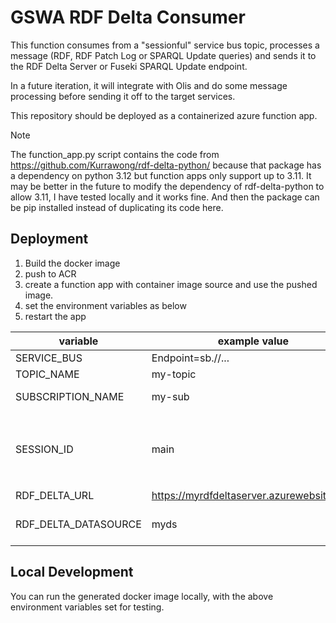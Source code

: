 # GSWA RDF Delta Consumer

This function consumes from a "sessionful" service bus topic, processes a message
(RDF, RDF Patch Log or SPARQL Update queries) and sends it to the RDF Delta Server or Fuseki SPARQL Update endpoint.

In a future iteration, it will integrate with Olis and do some message processing before sending it off to the target services.

This repository should be deployed as a containerized azure function app.

> [!NOTE]
> The function_app.py script contains the code from https://github.com/Kurrawong/rdf-delta-python/
> because that package has a dependency on python 3.12 but function apps only support up
> to 3.11. It may be better in the future to modify the dependency of rdf-delta-python
> to allow 3.11, I have tested locally and it works fine. And then the package can be
> pip installed instead of duplicating its code here.

## Deployment

1. Build the docker image
2. push to ACR
3. create a function app with container image source and use the pushed image.
4. set the environment variables as below
5. restart the app

| variable             | example value                              | description                                                                                                                   |
| -------------------- | ------------------------------------------ | ----------------------------------------------------------------------------------------------------------------------------- |
| SERVICE_BUS          | Endpoint=sb.//...                          | service bus connection string                                                                                                 |
| TOPIC_NAME           | my-topic                                   | name of service bus topic                                                                                                     |
| SUBSCRIPTION_NAME    | my-sub                                     | name of service bus subscription                                                                                              |
| SESSION_ID           | main                                       | service bus session identifier. needs to be the same value as set <br> in the `SHUI_SERVICE_BUS__SESSION_ID` variable in #137 |
| RDF_DELTA_URL        | https://myrdfdeltaserver.azurewebsites.net | url for rdf delta server                                                                                                      |
| RDF_DELTA_DATASOURCE | myds                                       | datasource name to submit patch logs to in rdf delta server                                                                   |

## Local Development

You can run the generated docker image locally, with the above environment variables set
for testing.
